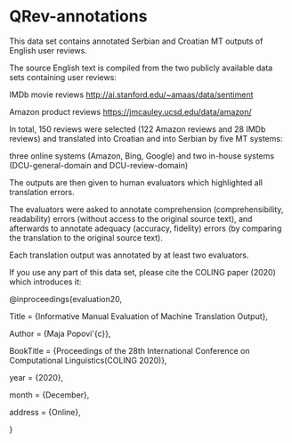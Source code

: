 # QRev-annotations

This data set contains annotated Serbian and Croatian MT outputs of English user reviews.

The source English text is compiled from the two publicly available data sets containing user reviews: 

IMDb movie reviews http://ai.stanford.edu/~amaas/data/sentiment

Amazon product reviews https://jmcauley.ucsd.edu/data/amazon/


In total, 150 reviews were selected (122 Amazon reviews and 28 IMDb reviews) and translated into Croatian and into Serbian by five MT systems: 

three online systems (Amazon, Bing, Google) and two in-house systems (DCU-general-domain and DCU-review-domain) 


The outputs are then given to human evaluators which highlighted all translation errors.

The evaluators were asked to annotate comprehension (comprehensibility, readability) errors (without access to the original source text), and afterwards to annotate adequacy (accuracy, fidelity) errors (by comparing the translation to the original source text). 

Each translation output was annotated by at least two evaluators. 






If you use any part of this data set, please cite the COLING paper (2020) which introduces it: 

@inproceedings{evaluation20,

Title = {Informative Manual Evaluation of Machine Translation Output},

Author = {Maja Popovi\'{c}},

BookTitle = {Proceedings of the 28th International Conference on Computational Linguistics(COLING  2020)},

year = {2020},

month = {December},

address = {Online},

}

